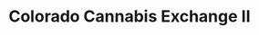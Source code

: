 ---
title: "Colorado Cannabis Exchange II"
url: /trinidad/colorado-cannabis-exchange-ii/
shop: cannabis
---